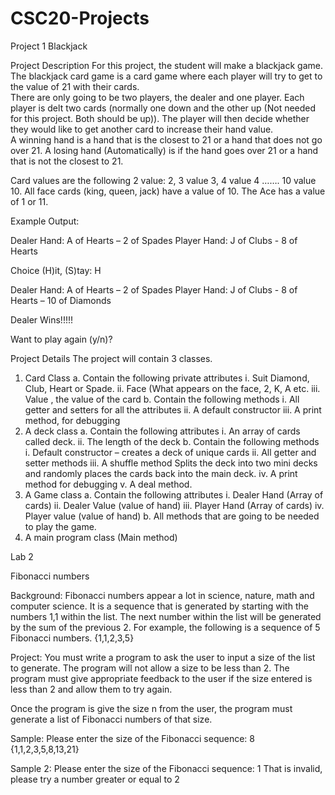 # CSC20-Projects
Project 1
Blackjack

Project Description
For this project, the student will make a blackjack game.  The blackjack card game is a card game where each player will try to get to the value of 21 with their cards.  
There are only going to be two players, the dealer and one player.  Each player is delt two cards (normally one down and the other up (Not needed for this project.  Both should be up)).  The player will then decide whether they would like to get another card to increase their hand value.  
A winning hand is a hand that is the closest to 21 or a hand that does not go over 21.
A losing hand (Automatically) is if the hand goes over 21 or a hand that is not the closest to 21.

Card values are the following
2 value: 2, 3 value 3, 4 value 4 ……. 10 value 10.  All face cards (king, queen, jack) have a value of 10.  The Ace has a value of 1 or 11.

Example Output:

Dealer Hand:
A of Hearts  – 2 of Spades
Player Hand:
J of Clubs  - 8 of Hearts

Choice (H)it, (S)tay: H

Dealer Hand:
A of Hearts  – 2 of Spades
Player Hand:
J of Clubs  - 8 of Hearts – 10 of Diamonds

Dealer Wins!!!!!

Want to play again (y/n)?

Project Details
The project will contain 3 classes.
1.	Card Class
a.	Contain the following private attributes
i.	Suit Diamond, Club, Heart or Spade.
ii.	Face (What appears on the face, 2, K, A etc.
iii.	Value , the value of the card
b.	Contain the following methods
i.	All getter and setters for all the attributes
ii.	A default constructor
iii.	A print method, for debugging
2.	A deck class
a.	Contain the following attributes
i.	An array of cards called deck.
ii.	The length of the deck
b.	Contain the following methods
i.	Default constructor – creates a deck of unique cards
ii.	All getter and setter methods
iii.	A shuffle method Splits the deck into two mini decks and randomly places the cards back into the main deck.
iv.	A print method for debugging
v.	A deal method.
3.	A Game class
a.	Contain the following attributes
i.	Dealer Hand (Array of cards)
ii.	Dealer Value (value of hand)
iii.	Player Hand (Array of cards)
iv.	Player value (value of hand)
b.	All methods that are going to be needed to play the game.
4.	A main program class (Main method)

Lab 2


Fibonacci numbers


Background:
Fibonacci numbers appear a lot in science, nature, math and computer science.  It is a sequence that is generated by starting with the numbers 1,1 within the list. The next number within the list will be generated by the sum of the previous 2.  For example, the following is a sequence of 5 Fibonacci numbers.
{1,1,2,3,5}  

Project:
You must write a program to ask the user to input a size of the list to generate.  The program will not allow a size to be less than 2.  The program must give appropriate feedback to the user if the size entered is less than 2 and allow them to try again.  

Once the program is give the size n from the user, the program must generate a list of Fibonacci numbers of that size. 

Sample:
Please enter the size of the Fibonacci sequence: 8
{1,1,2,3,5,8,13,21}

Sample 2:
Please enter the size of the Fibonacci sequence: 1
That is invalid, please try a number greater or equal to 2
